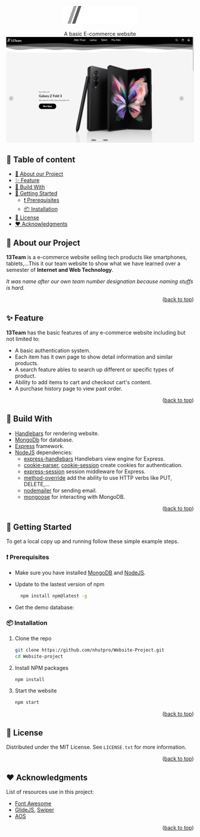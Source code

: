 <p align="center">
  <img width="200px" src="./preview_images/logo.svg" >
</p>

<div align="center">A basic E-commerce website
<img src="./preview_images/homepage.png"> </div>

## 📜 Table of content<!-- omit in toc -->

- [🎉 About our Project](#-about-our-project)
- [✨ Feature](#-feature)
- [🔨 Build With](#-build-with)
- [🏁 Getting Started](#-getting-started)
  - [❗ Prerequisites](#-prerequisites)
  - [📦 Installation](#-installation)
- [📃 License](#-license)
- [❤️ Acknowledgments](#️-acknowledgments)

## 🎉 About our Project

**13Team** is a e-commerce website selling tech products like smartphones, tablets,...This it our team website to show what we have learned over a semester of **Internet and Web Technology**.

_It was name after our own team number designation because naming stuffs is hard._

<p align="right">(<a href="#top">back to top</a>)</p>

## ✨ Feature

**13Team** has the basic features of any e-commerce website including but not limited to:

- A basic authentication system.
- Each item has it own page to show detail information and similar products.
- A search feature ables to search up different or specific types of product.
- Ability to add items to cart and checkout cart's content.
- A purchase history page to view past order.

<p align="right">(<a href="#top">back to top</a>)</p>

## 🔨 Build With

- [Handlebars](https://handlebarsjs.com/) for rendering website.
- [MongoDb](https://www.mongodb.com/) for database.
- [Express](https://expressjs.com/) framework.
- [NodeJS](https://nodejs.org/en/) dependencies:
  - [express-handlebars](https://www.npmjs.com/package/express-handlebars) Handlebars view engine for Express.
  - [cookie-parser](https://www.npmjs.com/package/cookie-parser), [cookie-session](https://www.npmjs.com/package/cookie-session) create cookies for authentication.
  - [express-session](https://www.npmjs.com/package/express-session) session middleware for Express.
  - [method-override](https://www.npmjs.com/package/method-override) add the ability to use HTTP verbs like PUT, DELETE,...
  - [nodemailer](https://www.npmjs.com/package/nodemailer) for sending email.
  - [mongoose](https://mongoosejs.com/) for interacting with MongoDB.

<p align="right">(<a href="#top">back to top</a>)</p>

## 🏁 Getting Started

To get a local copy up and running follow these simple example steps.

### ❗ Prerequisites

- Make sure you have installed [MongoDB](https://www.mongodb.com/) and [NodeJS](https://nodejs.org/en/).

- Update to the lastest version of npm

  ```sh
    npm install npm@latest -g
  ```

- Get the demo database:

### 📦 Installation

1. Clone the repo

   ```sh
   git clone https://github.com/nhutpro/Website-Project.git
   cd Website-project
   ```

2. Install NPM packages

   ```sh
   npm install
   ```

3. Start the website

   ```sh
   npm start
   ```

<p align="right">(<a href="#top">back to top</a>)</p>

## 📃 License

Distributed under the MIT License. See `LICENSE.txt` for more information.

<p align="right">(<a href="#top">back to top</a>)</p>

## ❤️ Acknowledgments

List of resources use in this project:

- [Font Awesome](https://fontawesome.com)
- [GlideJS](https://glidejs.com/), [Swiper](https://swiperjs.com/)
- [AOS](https://michalsnik.github.io/aos/)

<p align="right">(<a href="#top">back to top</a>)</p>
